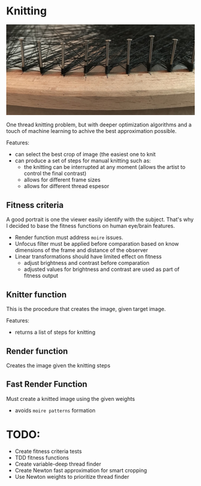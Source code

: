 # Knitting

![introduction](images/introduction.jpg)

One thread knitting problem, but with deeper optimization algorithms and a
touch of machine learning to achive the best approximation possible.

Features:

- can select the best crop of image (the easiest one to knit
- can produce a set of steps for manual knitting such as:
    - the knitting can be interrupted at any moment (allows the artist to
      control the final contrast)
    - allows for different frame sizes
    - allows for different thread espesor


## Fitness criteria

A good portrait is one the viewer easily identify with the subject.
That's why I decided to base the fitness functions on human eye/brain features.

- Render function must address `moire` issues.
- Unfocus filter must be applied before comparation based on know dimensions of
  the frame and distance of the observer
- Linear transformations should have limited effect on fitness
    - adjust brightness and contrast before comparation
    - adjusted values for brightness and contrast are used as part of fitness
      output


## Knitter function

This is the procedure that creates the image, given target image.

Features:

- returns a list of steps for knitting


## Render function

Creates the image given the knitting steps


## Fast Render Function

Must create a knitted image using the given weights

- avoids `moire patterns` formation


# TODO:

- Create fitness criteria tests
- TDD fitness functions
- Create variable-deep thread finder
- Create Newton fast approximation for smart cropping
- Use Newton weights to prioritize thread finder
